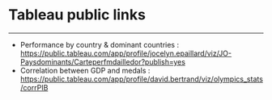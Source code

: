 # Tableau public links
___

- Performance by country & dominant countries : https://public.tableau.com/app/profile/jocelyn.epaillard/viz/JO-Paysdominants/Carteperfmdailledor?publish=yes
- Correlation between GDP and medals : https://public.tableau.com/app/profile/david.bertrand/viz/olympics_stats/corrPIB 

